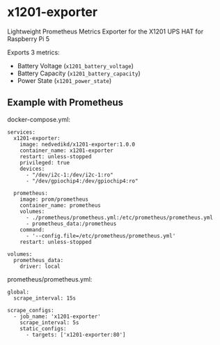 # x1201-exporter

Lightweight Prometheus Metrics Exporter for the X1201 UPS HAT for Raspberry Pi 5

Exports 3 metrics:
 - Battery Voltage (`x1201_battery_voltage`)
 - Battery Capacity (`x1201_battery_capacity`)
 - Power State (`x1201_power_state`)


## Example with Prometheus

docker-compose.yml:
```
services:
  x1201-exporter:
    image: nedvedikd/x1201-exporter:1.0.0
    container_name: x1201-exporter
    restart: unless-stopped
    privileged: true
    devices:
      - "/dev/i2c-1:/dev/i2c-1:ro"
      - "/dev/gpiochip4:/dev/gpiochip4:ro"

  prometheus:
    image: prom/prometheus
    container_name: prometheus
    volumes:
      - ./prometheus/prometheus.yml:/etc/prometheus/prometheus.yml
      - prometheus_data:/prometheus
    command:
      - '--config.file=/etc/prometheus/prometheus.yml'
    restart: unless-stopped

volumes:
  prometheus_data:
    driver: local
```

prometheus/prometheus.yml:
```
global:
  scrape_interval: 15s

scrape_configs:
  - job_name: 'x1201-exporter'
    scrape_interval: 5s
    static_configs:
      - targets: ['x1201-exporter:80']
```
